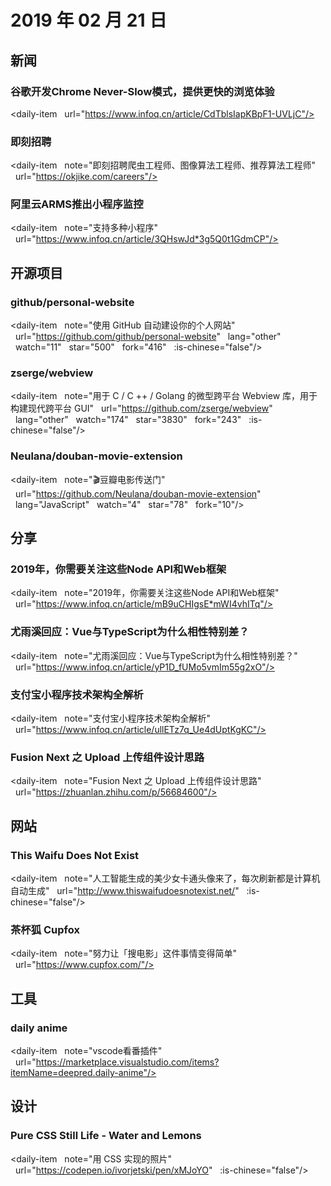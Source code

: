 # 2019 年 02 月 21 日

## 新闻

### 谷歌开发Chrome Never-Slow模式，提供更快的浏览体验

<daily-item
  url="https://www.infoq.cn/article/CdTblsIapKBpF1-UVLjC"/>

### 即刻招聘

<daily-item
  note="即刻招聘爬虫工程师、图像算法工程师、推荐算法工程师"
  url="https://okjike.com/careers"/>

### 阿里云ARMS推出小程序监控

<daily-item
  note="支持多种小程序"
  url="https://www.infoq.cn/article/3QHswJd*3g5Q0t1GdmCP"/>

## 开源项目

### github/personal-website

<daily-item
  note="使用 GitHub 自动建设你的个人网站"
  url="https://github.com/github/personal-website"
  lang="other"
  watch="11"
  star="500"
  fork="416"
  :is-chinese="false"/>

### zserge/webview

<daily-item
  note="用于 C / C ++ / Golang 的微型跨平台 Webview 库，用于构建现代跨平台 GUI"
  url="https://github.com/zserge/webview"
  lang="other"
  watch="174"
  star="3830"
  fork="243"
  :is-chinese="false"/>

### Neulana/douban-movie-extension

<daily-item
  note="🎬豆瓣电影传送门"
  url="https://github.com/Neulana/douban-movie-extension"
  lang="JavaScript"
  watch="4"
  star="78"
  fork="10"/>

## 分享

### 2019年，你需要关注这些Node API和Web框架

<daily-item
  note="2019年，你需要关注这些Node API和Web框架"
  url="https://www.infoq.cn/article/mB9uCHIgsE*mWI4vhITq"/>

### 尤雨溪回应：Vue与TypeScript为什么相性特别差？

<daily-item
  note="尤雨溪回应：Vue与TypeScript为什么相性特别差？"
  url="https://www.infoq.cn/article/yP1D_fUMo5vmIm55g2xO"/>

### 支付宝小程序技术架构全解析

<daily-item
  note="支付宝小程序技术架构全解析"
  url="https://www.infoq.cn/article/ullETz7q_Ue4dUptKgKC"/>

### Fusion Next 之 Upload 上传组件设计思路

<daily-item
  note="Fusion Next 之 Upload 上传组件设计思路"
  url="https://zhuanlan.zhihu.com/p/56684600"/>

## 网站

### This Waifu Does Not Exist

<daily-item
  note="人工智能生成的美少女卡通头像来了，每次刷新都是计算机自动生成"
  url="http://www.thiswaifudoesnotexist.net/"
  :is-chinese="false"/>

### 茶杯狐 Cupfox

<daily-item
  note="努力让「搜电影」这件事情变得简单"
  url="https://www.cupfox.com/"/>

## 工具

### daily anime

<daily-item
  note="vscode看番插件"
  url="https://marketplace.visualstudio.com/items?itemName=deepred.daily-anime"/>

## 设计

### Pure CSS Still Life - Water and Lemons

<daily-item
  note="用 CSS 实现的照片"
  url="https://codepen.io/ivorjetski/pen/xMJoYO"
  :is-chinese="false"/>